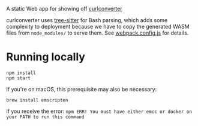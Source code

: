 A static Web app for showing off [curlconverter](https://github.com/curlconverter/curlconverter)

curlconverter uses [tree-sitter](https://tree-sitter.github.io/tree-sitter/) for Bash parsing, which adds some complexity to deployment because we have to copy the generated WASM files from `node_modules/` to serve them. See [webpack.config.js](webpack.config.js) for details.

# Running locally

    npm install
    npm start


If you're on macOS, this prerequisite may also be necessary:

```
brew install emscripten
```

if you receive the error: `npm ERR! You must have either emcc or docker on your PATH to run this command`
